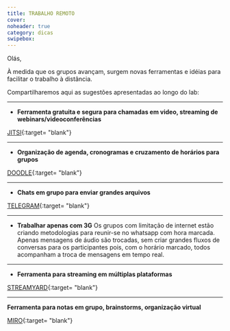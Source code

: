 ```yaml
---
title: TRABALHO REMOTO
cover: 
noheader: true
category: dicas
swipebox: 
---
```



Olás,

À medida que os grupos avançam, surgem novas ferramentas e idéias para facilitar o trabalho à distância.

Compartilharemos aqui as sugestões apresentadas ao longo do lab:

---

* **Ferramenta gratuita e segura para chamadas em video, streaming de webinars/videoconferências**

[JITSI](https://meet.jit.si/){:target= "blank"}

---

* **Organização de agenda, cronogramas e cruzamento de horários para grupos**

[DOODLE](https://doodle.com/pt_BR/){:target= "blank"}
  
---
   
* **Chats em grupo para enviar grandes arquivos**

[TELEGRAM](https://web.telegram.org/#/login){:target= "blank"}
  
---
    
* **Trabalhar apenas com 3G**
Os grupos com limitação de internet estão criando metodologias para reunir-se no whatsapp com hora marcada.
Apenas mensagens de áudio são trocadas, sem criar grandes fluxos de conversas para os participantes pois, com o horário marcado, todos acompanham a troca de mensagens em tempo real.

--- 
  
* **Ferramenta para streaming em múltiplas plataformas**

[STREAMYARD](https://streamyard.com/){:target= "blank"}
     
--- 
  
**Ferramenta para notas em grupo, brainstorms, organização virtual**

[MIRO](https://miro.com/){:target= "blank"}
